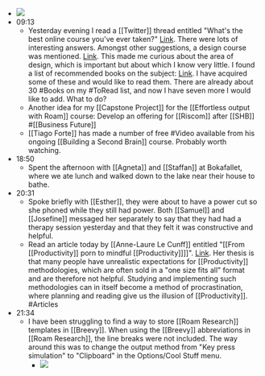 - ![](https://firebasestorage.googleapis.com/v0/b/firescript-577a2.appspot.com/o/imgs%2Fapp%2FDavidsroam%2Fc44w9t_E4h.png?alt=media&token=038f154b-b06c-463a-b293-4415e9c14037)
- 09:13
    - Yesterday evening I read a [[Twitter]] thread entitled "What's the best online course you've ever taken?" [Link](https://twitter.com/eriktorenberg/status/1296140199538302976?s=20). There were lots of interesting answers. Amongst other suggestions, a design course was mentioned. [Link](https://www.interaction-design.org/). This made me curious about the area of design, which is important but about which I know very little. I found a list of recommended books on the subject: [Link](https://www.instapaper.com/read/1334846629). I have acquired some of these and would like to read them. There are already about 30 #Books on my #ToRead list, and now I have seven more I would like to add. What to do?
    - Another idea for my [[Capstone Project]] for the [[Effortless output with Roam]] course: Develop an offering for [[Riscom]] after [[SHB]] #[[Business Future]]
    - [[Tiago Forte]] has made a number of free #Video available from his ongoing [[Building a Second Brain]] course. Probably worth watching.
- 18:50
    - Spent the afternoon with [[Agneta]] and [[Staffan]] at Bokafallet, where we ate lunch and walked down to the lake near their house to bathe. 
- 20:31
    - Spoke briefly with [[Esther]], they were about to have a power cut so she phoned while they still had power. Both [[Samuel]] and [[Josefine]] messaged her separately to say that they had had a therapy session yesterday and that they felt it was constructive and helpful.
    - Read an article today by [[Anne-Laure Le Cunff]] entitled "[[From [[Productivity]] porn to mindful [[Productivity]]]]". [Link](https://nesslabs.com/[[Productivity]]-porn). Her thesis is that many people have unrealistic expectations for [[Productivity]] methodologies, which are often sold in a "one size fits all" format and are therefore not helpful. Studying and implementing such methodologies can in itself become a method of procrastination, where planning and reading give us the illusion of [[Productivity]]. #Articles
- 21:34
    - I have been struggling to find a way to store [[Roam Research]] templates in [[Breevy]]. When using the [[Breevy]] abbreviations in [[Roam Research]], the line breaks were not included. The way around this was to change the output method from "Key press simulation" to "Clipboard" in the Options/Cool Stuff menu.
        - ![](https://firebasestorage.googleapis.com/v0/b/firescript-577a2.appspot.com/o/imgs%2Fapp%2FDavidsroam%2FdPyDtFEHNU.png?alt=media&token=c516ee3c-0711-41ea-bdd3-0224506696af)
